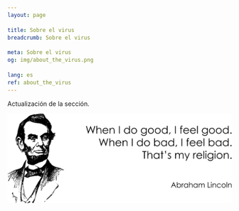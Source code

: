 ```yaml
---
layout: page

title: Sobre el virus
breadcrumb: Sobre el virus

meta: Sobre el virus
og: img/about_the_virus.png

lang: es
ref: about_the_virus
---
```


Actualización de la sección.  

<a data-fancybox="gallery" href="/img/about_the_virus/Lincoln.png"><img src="/img/about_the_virus/Lincoln.png" alt=""></a>
